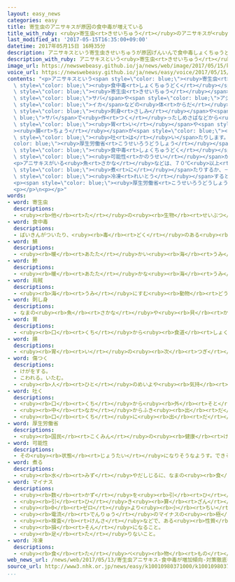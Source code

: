 ```yaml
---
layout: easy_news
categories: easy
title: 寄生虫のアニサキスが原因の食中毒が増えている
title_with_ruby: <ruby>寄生虫<rt>きせいちゅう</rt></ruby>のアニサキスが<ruby>原因<rt>げんいん</rt></ruby>の<ruby>食中毒<rt>しょくちゅうどく</rt></ruby>が<ruby>増<rt>ふ</rt></ruby>えている
last_modified_at: '2017-05-15T16:35:00+09:00'
datetime: 2017年05月15日 16時35分
description: アニサキスという寄生虫きせいちゅうが原因げんいんで食中毒しょくちゅうどくになる人ひとが増ふえています。
description_with_ruby: アニサキスという<ruby>寄生虫<rt>きせいちゅう</rt></ruby>が<ruby>原因<rt>げんいん</rt></ruby>で<ruby>食中毒<rt>しょくちゅうどく</rt></ruby>になる<ruby>人<rt>ひと</rt></ruby>が<ruby>増<rt>ふ</rt></ruby>えています。
image_url: https://newswebeasy.github.io/ja/news/web/image/2017/05/15/k10010980371000.jpg
voice_url: https://newswebeasy.github.io/ja/news/easy/voice/2017/05/15/k10010980371000.mp3
contents: "<p>アニサキスという<span style=\"color: blue;\"><ruby>寄生虫<rt>きせいちゅう</rt></ruby></span>が<ruby>原因<rt>げんいん</rt></ruby>で<span\
  \ style=\"color: blue;\"><ruby>食中毒<rt>しょくちゅうどく</rt></ruby></span>になる<ruby>人<rt>ひと</rt></ruby>が<ruby>増<rt>ふ</rt></ruby>えています。アニサキスは<ruby>魚<rt>さかな</rt></ruby>などの<ruby>体<rt>からだ</rt></ruby>にいる<span\
  \ style=\"color: blue;\"><ruby>寄生虫<rt>きせいちゅう</rt></ruby></span>です。<ruby>長<rt>なが</rt></ruby>さは２ｃｍ〜３ｃｍで、<ruby>糸<rt>いと</rt></ruby>のように<ruby>見<rt>み</rt></ruby>えます。<span\
  \ style=\"color: blue;\">サバ</span>や<span style=\"color: blue;\">アジ</span>、<span\
  \ style=\"color: blue;\">イカ</span>などの<ruby>体<rt>からだ</rt></ruby>の<ruby>中<rt>なか</rt></ruby>にいて、<span\
  \ style=\"color: blue;\"><ruby>刺身<rt>さしみ</rt></ruby></span>や<span style=\"color:\
  \ blue;\">サバ</span>で<ruby>作<rt>つく</rt></ruby>ったしめさばなどから<ruby>見<rt>み</rt></ruby>つかっています。アニサキスが<ruby>人<rt>ひと</rt></ruby>の<ruby>体<rt>からだ</rt></ruby>に<ruby>入<rt>はい</rt></ruby>ると、<span\
  \ style=\"color: blue;\"><ruby>胃<rt>い</rt></ruby></span>や<span style=\"color: blue;\"\
  ><ruby>腸<rt>ちょう</rt></ruby></span>が<span style=\"color: blue;\"><ruby>傷<rt>きず</rt></ruby>つい</span>て、しばらくの<ruby>間<rt>あいだ</rt></ruby>、おなかがとても<ruby>痛<rt>いた</rt></ruby>くなったり、<span\
  \ style=\"color: blue;\"><ruby>吐<rt>は</rt></ruby>い</span>たりします。</p>\n<p><span style=\"\
  color: blue;\"><ruby>厚生労働省<rt>こうせいろうどうしょう</rt></ruby></span>によると、アニサキスが<ruby>原因<rt>げんいん</rt></ruby>で<span\
  \ style=\"color: blue;\"><ruby>食中毒<rt>しょくちゅうどく</rt></ruby></span>になった<ruby>人<rt>ひと</rt></ruby>は、<ruby>今年<rt>ことし</rt></ruby>は４<ruby>月<rt>がつ</rt></ruby>の<ruby>終<rt>お</rt></ruby>わりまでに３２<ruby>人<rt>にん</rt></ruby>いました。２０１３<ruby>年<rt>ねん</rt></ruby>に<ruby>調<rt>しら</rt></ruby>べ<ruby>始<rt>はじ</rt></ruby>めてから<ruby>増<rt>ふ</rt></ruby>えていて、<ruby>去年<rt>きょねん</rt></ruby>は１２６<ruby>人<rt>にん</rt></ruby>いました。しかし、<ruby>国立感染症研究所<rt>こくりつかんせんしょうけんきゅうしょ</rt></ruby>は１<ruby>年<rt>ねん</rt></ruby>に７０００<ruby>人<rt>にん</rt></ruby><ruby>以上<rt>いじょう</rt></ruby>いる<span\
  \ style=\"color: blue;\"><ruby>可能性<rt>かのうせい</rt></ruby></span>があると<ruby>考<rt>かんが</rt></ruby>えています。</p>\n\
  <p>アニサキスがいる<ruby>魚<rt>さかな</rt></ruby>などは、７０℃<ruby>以上<rt>いじょう</rt></ruby>で<ruby>焼<rt>や</rt></ruby>いたり<span\
  \ style=\"color: blue;\"><ruby>煮<rt>に</rt></ruby></span>たりするか、－２０℃<ruby>以下<rt>いか</rt></ruby>で２４<ruby>時間<rt>じかん</rt></ruby><ruby>以上<rt>いじょう</rt></ruby><span\
  \ style=\"color: blue;\"><ruby>冷凍<rt>れいとう</rt></ruby></span>すると、<ruby>食<rt>た</rt></ruby>べても<ruby>問題<rt>もんだい</rt></ruby>はありません。</p>\n\
  <p><span style=\"color: blue;\"><ruby>厚生労働省<rt>こうせいろうどうしょう</rt></ruby></span>は、<ruby>魚<rt>さかな</rt></ruby>を<ruby>売<rt>う</rt></ruby>る<ruby>店<rt>みせ</rt></ruby>や<ruby>食堂<rt>しょくどう</rt></ruby>などに、<ruby>魚<rt>さかな</rt></ruby>などをしっかりチェックするように<ruby>言<rt>い</rt></ruby>っています。</p>\n\
  <p></p>\n<p></p>"
words:
- word: 寄生虫
  descriptions:
  - <ruby><rb>他</rb><rt>た</rt></ruby>の<ruby><rb>生物</rb><rt>せいぶつ</rt></ruby>に<ruby><rb>寄生</rb><rt>きせい</rt></ruby>して<ruby><rb>生活</rb><rt>せいかつ</rt></ruby>する<ruby><rb>虫</rb><rt>むし</rt></ruby>。
- word: 食中毒
  descriptions:
  - ばいきんがついたり、<ruby><rb>毒</rb><rt>どく</rt></ruby>のある<ruby><rb>食</rb><rt>た</rt></ruby>べ<ruby><rb>物</rb><rt>もの</rt></ruby>を、<ruby><rb>食</rb><rt>た</rt></ruby>べたり<ruby><rb>飲</rb><rt>の</rt></ruby>んだりして<ruby><rb>病気</rb><rt>びょうき</rt></ruby>になること。<ruby><rb>食</rb><rt>しょく</rt></ruby>あたり。
- word: 鯖
  descriptions:
  - <ruby><rb>暖</rb><rt>あたた</rt></ruby>かい<ruby><rb>海</rb><rt>うみ</rt></ruby>に<ruby><rb>群</rb><rt>む</rt></ruby>れを<ruby><rb>作</rb><rt>つく</rt></ruby>ってすむ<ruby><rb>魚</rb><rt>さかな</rt></ruby>。<ruby><rb>食用</rb><rt>しょくよう</rt></ruby>にする。
- word: 鰺
  descriptions:
  - <ruby><rb>暖</rb><rt>あたた</rt></ruby>かな<ruby><rb>海</rb><rt>うみ</rt></ruby>にすむ<ruby><rb>魚</rb><rt>さかな</rt></ruby>。<ruby><rb>背中</rb><rt>せなか</rt></ruby>は<ruby><rb>青</rb><rt>あお</rt></ruby>く、<ruby><rb>腹</rb><rt>はら</rt></ruby>は<ruby><rb>白</rb><rt>しろ</rt></ruby>い。<ruby><rb>体</rb><rt>からだ</rt></ruby>の<ruby><rb>側線</rb><rt>そくせん</rt></ruby>に<ruby><rb>沿</rb><rt>そ</rt></ruby>ってかたいうろこがある。
- word: 烏賊
  descriptions:
  - <ruby><rb>海</rb><rt>うみ</rt></ruby>にすむ<ruby><rb>動物</rb><rt>どうぶつ</rt></ruby>。スルメイカ・ヤリイカ・ホタルイカなど。<ruby><rb>胴</rb><rt>どう</rt></ruby>は<ruby><rb>細長</rb><rt>ほそなが</rt></ruby>いふくろの<ruby><rb>形</rb><rt>かたち</rt></ruby>で、一〇<ruby><rb>本</rb><rt>ぽん</rt></ruby>の<ruby><rb>足</rb><rt>あし</rt></ruby>が<ruby><rb>頭</rb><rt>あたま</rt></ruby>の<ruby><rb>部分</rb><rt>ぶぶん</rt></ruby>から<ruby><rb>出</rb><rt>で</rt></ruby>ている。<ruby><rb>敵</rb><rt>てき</rt></ruby>にあうと、すみをはいてにげる。
- word: 刺し身
  descriptions:
  - なまの<ruby><rb>魚</rb><rt>さかな</rt></ruby>や<ruby><rb>貝</rb><rt>かい</rt></ruby>などの<ruby><rb>肉</rb><rt>にく</rt></ruby>を、うすく<ruby><rb>切</rb><rt>き</rt></ruby>った<ruby><rb>食</rb><rt>た</rt></ruby>べ<ruby><rb>物</rb><rt>もの</rt></ruby>。
- word: 胃
  descriptions:
  - <ruby><rb>口</rb><rt>くち</rt></ruby>から<ruby><rb>食道</rb><rt>しょくどう</rt></ruby>でつながっている<ruby><rb>消化器官</rb><rt>しょうかきかん</rt></ruby>。<ruby><rb>食</rb><rt>た</rt></ruby>べたものをこなすところ。<ruby><rb>胃</rb><rt>い</rt></ruby>ぶくろ。
- word: 腸
  descriptions:
  - <ruby><rb>胃</rb><rt>い</rt></ruby>の<ruby><rb>次</rb><rt>つぎ</rt></ruby>にあって、<ruby><rb>食物</rb><rt>しょくもつ</rt></ruby>を<ruby><rb>消化</rb><rt>しょうか</rt></ruby>したり、<ruby><rb>栄養</rb><rt>えいよう</rt></ruby>や<ruby><rb>水分</rb><rt>すいぶん</rt></ruby>を<ruby><rb>吸</rb><rt>す</rt></ruby>い<ruby><rb>取</rb><rt>と</rt></ruby>ったりする<ruby><rb>器官</rb><rt>きかん</rt></ruby>。<ruby><rb>小腸</rb><rt>しょうちょう</rt></ruby>と<ruby><rb>大腸</rb><rt>だいちょう</rt></ruby>など。
- word: 傷つく
  descriptions:
  - けがをする。
  - こわれる。いたむ。
  - <ruby><rb>人</rb><rt>ひと</rt></ruby>のめいよや<ruby><rb>気持</rb><rt>きも</rt></ruby>ちがそこなわれる。
- word: 吐く
  descriptions:
  - <ruby><rb>口</rb><rt>くち</rt></ruby>から<ruby><rb>外</rb><rt>そと</rt></ruby>へ<ruby><rb>出</rb><rt>だ</rt></ruby>す。
  - <ruby><rb>中</rb><rt>なか</rt></ruby>からふき<ruby><rb>出</rb><rt>だ</rt></ruby>す。
  - <ruby><rb>口</rb><rt>くち</rt></ruby>に<ruby><rb>出</rb><rt>だ</rt></ruby>して<ruby><rb>言</rb><rt>い</rt></ruby>う。
- word: 厚生労働省
  descriptions:
  - <ruby><rb>国民</rb><rt>こくみん</rt></ruby>の<ruby><rb>健康</rb><rt>けんこう</rt></ruby>や<ruby><rb>生活</rb><rt>せいかつ</rt></ruby>を<ruby><rb>守</rb><rt>まも</rt></ruby>る<ruby><rb>仕事</rb><rt>しごと</rt></ruby>や、<ruby><rb>労働者</rb><rt>ろうどうしゃ</rt></ruby>が<ruby><rb>仕事</rb><rt>しごと</rt></ruby>を<ruby><rb>見</rb><rt>み</rt></ruby>つけるのを<ruby><rb>助</rb><rt>たす</rt></ruby>けたり、<ruby><rb>労働者</rb><rt>ろうどうしゃ</rt></ruby>を<ruby><rb>保護</rb><rt>ほご</rt></ruby>したりする<ruby><rb>国</rb><rt>くに</rt></ruby>の<ruby><rb>役所</rb><rt>やくしょ</rt></ruby>。<ruby><rb>厚労省</rb><rt>こうろうしょう</rt></ruby>。
- word: 可能性
  descriptions:
  - その<ruby><rb>状態</rb><rt>じょうたい</rt></ruby>になりそうなようす。できそうなようす。
- word: 煮る
  descriptions:
  - <ruby><rb>水</rb><rt>みず</rt></ruby>やだしじるに、なまの<ruby><rb>食</rb><rt>た</rt></ruby>べ<ruby><rb>物</rb><rt>もの</rt></ruby>を<ruby><rb>入</rb><rt>い</rt></ruby>れ、<ruby><rb>熱</rb><rt>ねつ</rt></ruby>を<ruby><rb>加</rb><rt>くわ</rt></ruby>えて<ruby><rb>食</rb><rt>た</rt></ruby>べられるようにする。
- word: マイナス
  descriptions:
  - <ruby><rb>数</rb><rt>かず</rt></ruby>を<ruby><rb>引</rb><rt>ひ</rt></ruby>くこと。
  - <ruby><rb>引</rb><rt>ひ</rt></ruby>き<ruby><rb>算</rb><rt>ざん</rt></ruby>のしるし。
  - <ruby><rb>0</rb><rt>ゼロ</rt></ruby>より<ruby><rb>小</rb><rt>ちい</rt></ruby>さな<ruby><rb>数</rb><rt>かず</rt></ruby>のしるし。
  - <ruby><rb>電流</rb><rt>でんりゅう</rt></ruby>のマイナスの<ruby><rb>極</rb><rt>きょく</rt></ruby>。<ruby><rb>陰極</rb><rt>いんきょく</rt></ruby>。
  - <ruby><rb>検査</rb><rt>けんさ</rt></ruby>などで、ある<ruby><rb>性質</rb><rt>せいしつ</rt></ruby>が<ruby><rb>表</rb><rt>あらわ</rt></ruby>れないこと。<ruby><rb>陰性</rb><rt>いんせい</rt></ruby>。
  - <ruby><rb>損</rb><rt>そん</rt></ruby>になること。
  - <ruby><rb>足</rb><rt>た</rt></ruby>りないこと。
- word: 冷凍
  descriptions:
  - <ruby><rb>食</rb><rt>た</rt></ruby>べ<ruby><rb>物</rb><rt>もの</rt></ruby>を<ruby><rb>長</rb><rt>なが</rt></ruby>くもたせるために、<ruby><rb>凍</rb><rt>こお</rt></ruby>らせること。
web_news_url: /news/web/2017/05/13/寄生虫アニサキス-食中毒が増加傾向-対策徹底を/
source_url: http://www3.nhk.or.jp/news/easy/k10010980371000/k10010980371000.html
...
```

